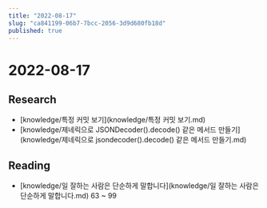 ```yaml
---
title: "2022-08-17"
slug: "ca841199-06b7-7bcc-2056-3d9d680fb18d"
published: true
---
```


# 2022-08-17

## Research

- [knowledge/특정 커밋 보기](knowledge/특정 커밋 보기.md)
- [knowledge/제네릭으로 JSONDecoder().decode() 같은 메서드 만들기](knowledge/제네릭으로 jsondecoder().decode() 같은 메서드 만들기.md)

## Reading

- [knowledge/일 잘하는 사람은 단순하게 말합니다](knowledge/일 잘하는 사람은 단순하게 말합니다.md) 63 ~ 99
